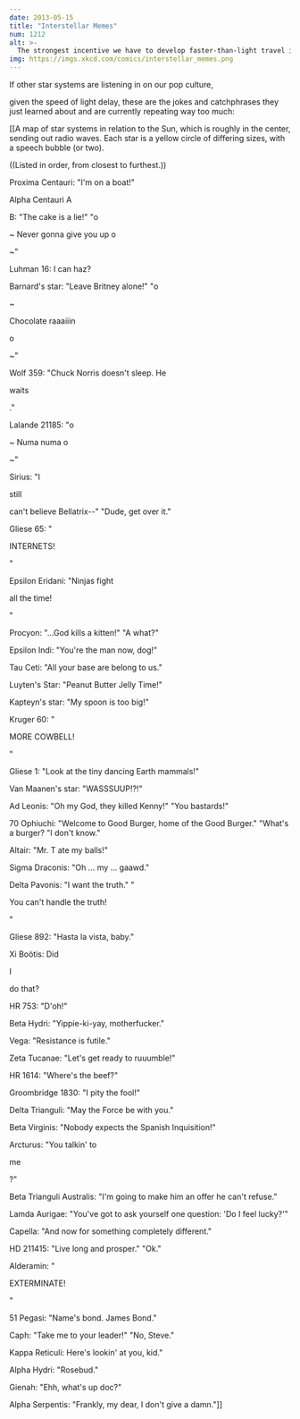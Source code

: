 ```yaml
---
date: 2013-05-15
title: "Interstellar Memes"
num: 1212
alt: >-
  The strongest incentive we have to develop faster-than-light travel is that it would let us apologize in advance.
img: https://imgs.xkcd.com/comics/interstellar_memes.png
---
```

If other star systems are listening in on our pop culture,

given the speed of light delay, these are the jokes and catchphrases they just learned about and are currently repeating way too much:

[[A map of star systems in relation to the Sun, which is roughly in the center, sending out radio waves. Each star is a yellow circle of differing sizes, with a speech bubble (or two). 

((Listed in order, from closest to furthest.))

Proxima Centauri: "I'm on a boat!"

Alpha Centauri A

B: "The cake is a lie!" "o

~ Never gonna give you up o

~"

Luhman 16: I can haz? 

Barnard's star: "Leave Britney alone!" "o

~ 

Chocolate raaaiiin

 o

~"

Wolf 359: "Chuck Norris doesn't sleep. He 

waits

."

Lalande 21185: "o

~ Numa numa o

~"

Sirius: "I 

still

 can't believe Bellatrix--" "Dude, get over it."

Gliese 65: "

INTERNETS!

"

Epsilon Eridani: "Ninjas fight 

all the time!

"

Procyon: "...God kills a kitten!" "A what?"

Epsilon Indi: "You're the man now, dog!"

Tau Ceti: "All your base are belong to us."

Luyten's Star: "Peanut Butter Jelly Time!"

Kapteyn's star: "My spoon is too big!"

Kruger 60: "

MORE COWBELL!

"

Gliese 1: "Look at the tiny dancing Earth mammals!"

Van Maanen's star: "WASSSUUP!?!"

Ad Leonis: "Oh my God, they killed Kenny!" "You bastards!"

70 Ophiuchi: "Welcome to Good Burger, home of the Good Burger." "What's a burger? "I don't know."

Altair: "Mr. T ate my balls!"

Sigma Draconis: "Oh ... my ... gaawd." 

Delta Pavonis: "I want the truth." "

You can't handle the truth!

"

Gliese 892: "Hasta la vista, baby." 

Xi Boötis: Did 

I

 do that?

HR 753: "D'oh!"

Beta Hydri: "Yippie-ki-yay, motherfucker."

Vega: "Resistance is futile."

Zeta Tucanae: "Let's get ready to ruuumble!"

HR 1614: "Where's the beef?"

Groombridge 1830: "I pity the fool!"

Delta Trianguli: "May the Force be with you."

Beta Virginis: "Nobody expects the Spanish Inquisition!"

Arcturus: "You talkin' to 

me

?" 

Beta Trianguli Australis: "I'm going to make him an offer he can't refuse."

Lamda Aurigae: "You've got to ask yourself one question: 'Do I feel lucky?'"

Capella: "And now for something completely different."

HD 211415: "Live long and prosper." "Ok." 

Alderamin: "

EXTERMINATE!

"

51 Pegasi: "Name's bond. James Bond."

Caph: "Take me to your leader!" "No, Steve."

Kappa Reticuli: Here's lookin' at you, kid." 

Alpha Hydri: "Rosebud."

Gienah: "Ehh, what's up doc?"

Alpha Serpentis: "Frankly, my dear, I don't give a damn."]]

